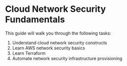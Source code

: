 # Cloud Network Security Fundamentals

This guide will walk you through the following tasks:
1. Understand cloud network security constructs
2. Learn AWS network security basics
3. Learn Terraform
4. Automate network security infrastructure provisioning